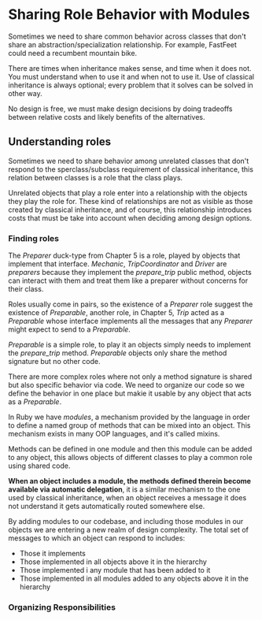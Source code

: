 # Sharing Role Behavior with Modules

Sometimes we need to share common behavior across classes that don't share an abstraction/specialization relationship. For example, FastFeet could need a recumbent mountain bike.

There are times when inheritance makes sense, and time when it does not. You must understand when to use it and when not to use it. Use of classical inheritance is always optional; every problem that it solves can be solved in other way.

No design is free, we must make design decisions by doing tradeoffs between relative costs and likely benefits of the alternatives.

## Understanding roles

Sometimes we need to share behavior among unrelated classes that don't respond to the sperclass/subclass requirement of classical inheritance, this relation between classes is a role that the class plays.

Unrelated objects that play a role enter into a relationship with the objects they play the role for. These kind of relationships are not as visible as those created by classical inheritance, and of course, this relationship introduces costs that must be take into account when deciding among design options.

### Finding roles

The *Preparer* duck-type from Chapter 5 is a role, played by objects that implement that interface. *Mechanic*, *TripCoordinator* and *Driver* are *preparers* because they implement the *prepare_trip* public method, objects can interact with them and treat them like a preparer without concerns for their class.

Roles usually come in pairs, so the existence of a *Preparer* role suggest the existence of *Preparable*, another role, in Chapter 5, *Trip* acted as a *Preparable* whose interface implements all the messages that any *Preparer* might expect to send to a *Preparable*.

*Preparable* is a simple role, to play it an objects simply needs to implement the *prepare_trip* method. *Preparable* objects only share the method signature but no other code.

There are more complex roles where not only a method signature is shared but also specific behavior via code. We need to organize our code so we define the behavior in one place but makie it usable by any object that acts as a *Preparable*.

In Ruby we have *modules*, a mechanism provided by the language in order to define a named group of methods that can be mixed into an object. This mechanism exists in many OOP languages, and it's called mixins.

Methods can be defined in one module and then this module can be added to any object, this allows objects of different classes to play a common role using shared code.

**When an object includes a module, the methods defined therein become available via automatic delegation**, it is a similar mechanism to the one used by classical inheritance, when an object receives a message it does not understand it gets automatically routed somewhere else.

By adding modules to our codebase, and including those modules in our objects we are entering a new realm of design complexity. The total set of messages to which an object can respond to includes:

+ Those it implements
+ Those implemented in all objects above it in the hierarchy
+ Those implemented i any module that has been added to it
+ Those implemented in all modules added to any objects above it in the hierarchy

### Organizing Responsibilities
